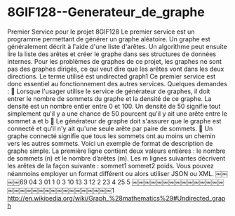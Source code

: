 # 8GIF128--Generateur_de_graphe
Premier Service pour le projet 8GIF128
Le premier service est un programme permettant de générer un graphe aléatoire. Un graphe est généralement décrit à l'aide d'une liste d'arêtes. Un algorithme peut ensuite lire la liste des arêtes et créer le graphe dans ses structures de données internes.
Pour les problèmes de graphes de ce projet, les graphes ne sont pas des graphes dirigés, ce qui veut dire que les arêtes vont dans les deux directions. Le terme utilisé est undirected graph1
Ce premier service est donc essentiel au fonctionnement des autres services. Quelques demandes :
 Lorsque l'usager utilise le service de générateur de graphes, il doit entrer le nombre de sommets du graphe et la densité de ce graphe. La densité est un nombre entier entre 0 et 100. Un densité de 50 signifie tout simplement qu'il y a une chance de 50 pourcent qu'il y ait une arête entre le sommet a et b
 Le générateur de graphe doit s'assurer que le graphe est connecté et qu'il n'y ait qu'une seule arête par paire de sommets.
 Un graphe connecté signifie que tous les sommets ont au moins un chemin vers les autres sommets.
Voici un exemple de format de description de graphe simple. La première ligne contient deux valeurs entières : le nombre de sommets (n) et le nombre d’arêtes (m). Les m lignes suivantes décrivent les arêtes de la façon suivante : sommet1 sommet2 poids. Vous pouvez néanmoins employer un format différent ou alors utiliser JSON ou XML.
￼￼￼￼69 04 3 01 1 0 3 10 13 3 12 2 23 4 25 5
￼￼￼￼￼￼￼￼￼￼￼￼￼￼￼￼￼￼￼￼￼￼￼￼￼￼￼￼￼￼￼￼1 http://en.wikipedia.org/wiki/Graph_%28mathematics%29#Undirected_graph
